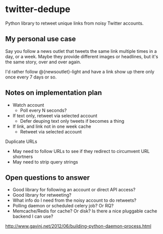 twitter-dedupe
==============

Python library to retweet unique links from noisy Twitter accounts.

My personal use case
------------------------
Say you follow a news outlet that tweets the same link multiple times in a day, or a week. Maybe they provide different images or headlines, but it's the same story, over and over again.

I'd rather follow @{newsoutlet}-light and have a link show up there only once every 7 days or so.

Notes on implementation plan
-------------------------------
* Watch account
    * Poll every N seconds?
* If text only, retweet via selected account
    * Defer deuping text only tweets if becomes a thing
* If link, and link not in one week cache
    * Retweet via selected account

Duplicate URLs
* May need to follow URLs to see if they redirect to circumvent URL shortners
* May need to strip query strings

Open questions to answer
---------------------------
* Good library for following an account or direct API access?
* Good library for retweeting?
* What info do I need from the noisy account to do retweets?
* Polling daemon or scheduled celery job? Or RQ?
* Memcache/Redis for cache? Or disk? Is there a nice pluggable cache backend I can use?

http://www.gavinj.net/2012/06/building-python-daemon-process.html
